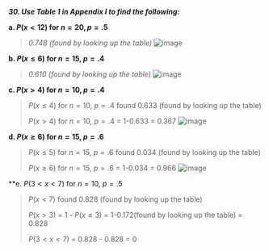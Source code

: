 ***30. Use Table 1 in Appendix I to find the following:***

**a. $P(x<12)$ for $n = 20, p = .5$**

>*0.748 (found by looking up the table)*
>![image](https://github.com/user-attachments/assets/5a0835f9-9fc8-4576-9361-443bfe4c0417)

**b. $P(x \leq 6)$ for $n=15$, $p=.4$**

>*0.610 (found by looking up the table)*
>![image](https://github.com/user-attachments/assets/6f0bc99e-8c35-40c3-bad9-c34084e2a1ce)

**c. $P(x>4)$ for $n=10$, $p=.4$**

>$P(x \leq 4)$ for $n=10$, $p=.4$ found 0.633 (found by looking up the table)
>
>$P(x>4)$ for $n=10$, $p=.4$ = 1-0.633 = 0.367
>![image](https://github.com/user-attachments/assets/99c38a75-eb54-4329-8dfd-314ba17365df)

**d. $P(x \geq 6)$ for $n=15$, $p=.6$**

>
>$P(x\leq 5)$ for $n=15$, $p=.6$ found 0.034 (found by looking up the table)
>
>$P(x \geq 6)$ for $n=15$, $p=.6$ = 1-0.034 = 0.966
![image](https://github.com/user-attachments/assets/55a4db6c-8759-4662-aa55-356ce2cc929b)


**e. $P(3<x<7)$ for $n=10$, $p=.5$

>$P(x<7)$ found 0.828 (found by looking up the table)
>
>$P(x>3)$ = 1 - $P(x \leq 3)$ = 1-0.172(found by looking up the table) = 0.828
>
>$P(3<x<7)$ = 0.828 - 0.828 = 0
